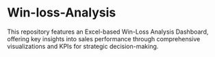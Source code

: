 # Win-loss-Analysis
This repository features an Excel-based Win-Loss Analysis Dashboard, offering key insights into sales performance through comprehensive visualizations and KPIs for strategic decision-making.
